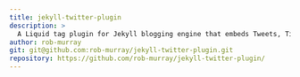 ```yaml
---
title: jekyll-twitter-plugin
description: >
  A Liquid tag plugin for Jekyll blogging engine that embeds Tweets, Timelines and more from Twitter API
author: rob-murray
git: git@github.com:rob-murray/jekyll-twitter-plugin.git
repository: https://github.com/rob-murray/jekyll-twitter-plugin/
---
```

